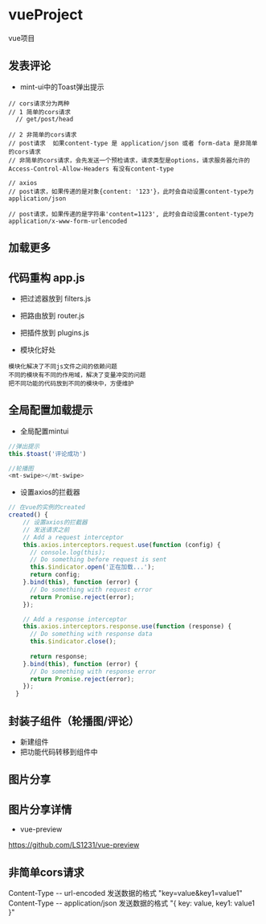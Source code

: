 # vueProject

vue项目

## 发表评论

- mint-ui中的Toast弹出提示

```
// cors请求分为两种
// 1 简单的cors请求
  // get/post/head
  
// 2 非简单的cors请求
// post请求  如果content-type 是 application/json 或者 form-data 是非简单的cors请求
// 非简单的cors请求，会先发送一个预检请求，请求类型是options，请求服务器允许的Access-Control-Allow-Headers 有没有content-type

// axios 
// post请求，如果传递的是对象{content: '123'}，此时会自动设置content-type为application/json

// post请求，如果传递的是字符串'content=1123', 此时会自动设置content-type为application/x-www-form-urlencoded
```

## 加载更多



## 代码重构 app.js

- 把过滤器放到 filters.js
- 把路由放到 router.js
- 把插件放到 plugins.js


- 模块化好处

```
模块化解决了不同js文件之间的依赖问题
不同的模块有不同的作用域，解决了变量冲突的问题
把不同功能的代码放到不同的模块中，方便维护
```


## 全局配置加载提示

- 全局配置mintui

```js
//弹出提示
this.$toast('评论成功')

//轮播图
<mt-swipe></mt-swipe>
```

- 设置axios的拦截器

```js
// 在vue的实例的created
created() {
    // 设置axios的拦截器
    // 发送请求之前
    // Add a request interceptor
    this.axios.interceptors.request.use(function (config) {
      // console.log(this);
      // Do something before request is sent
      this.$indicator.open('正在加载...');
      return config;
    }.bind(this), function (error) {
      // Do something with request error
      return Promise.reject(error);
    });

    // Add a response interceptor
    this.axios.interceptors.response.use(function (response) {
      // Do something with response data
      this.$indicator.close();
      
      return response;
    }.bind(this), function (error) {
      // Do something with response error
      return Promise.reject(error);
    });
  }
```

## 封装子组件（轮播图/评论）

- 新建组件
- 把功能代码转移到组件中

## 图片分享

## 图片分享详情

- vue-preview

https://github.com/LS1231/vue-preview

## 非简单cors请求

Content-Type -- url-encoded  发送数据的格式  "key=value&key1=value1"
Content-Type -- application/json 发送数据的格式  "{ key: value, key1: value1 }"

